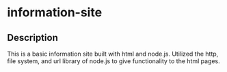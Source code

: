# information-site
## Description 
This is a basic information site built with html and node.js. Utilized the http, file system, and url library of node.js to give functionality to the html pages.
